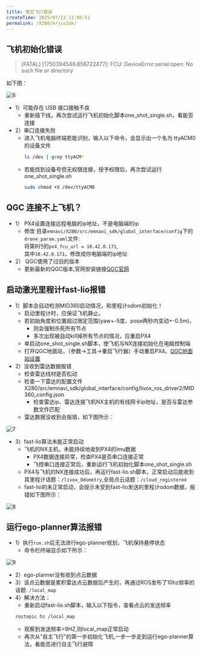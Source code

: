 ```yaml
---
title: 常见飞行错误
createTime: 2025/07/23 11:05:51
permalink: /X280/krjio3ak/
---
```

## 飞机初始化错误  
> [FATAL] [1750394549.856722477]: FCU: DeviceError:serial:open: No such file or directory

如下图：

![6](https://emnavi-doc-img.oss-cn-beijing.aliyuncs.com/emnavi_assets/X280/Flight_Guide/6.PNG)

- 1）可能存在 USB 接口接触不良
    - 重新插下线，再次尝试运行飞机初始化脚本one_shot_single.sh，看能否连接
- 2）串口连接失败
    - 进入飞机电脑终端若能识别，输入以下命令，会显示出一个名为 ttyACM0 的设备文件
        ```bash
        ls /dev | grep ttyACM*
        ```
    - 若能找到设备号但无权限连接，授予权限后，再次尝试运行one_shot_single.sh
        ```bash
        sudo chmod +X /dev/ttyACM0
        ```
##   QGC 连接不上飞机？
- 1） PX4设置连接远程电脑的ip地址，不是电脑端的ip
    - 修改 目录`emnavi/X280/src/emnavi_sdk/global_interface/config`下的`drone_param.yaml`文件:  
    将第8行的`px4_fcu_url = 10.42.0.171`,   
    其中`10.42.0.171`，修改成你电脑端的ip地址
- 2） QGC使用了过旧的版本
    - 更新最新的QGC版本,官网安装链接[QGC官网](https://docs.qgroundcontrol.com/Stable_V4.3/zh/qgc-user-guide/getting_started/download_and_install.html#ubuntu) 

## 启动激光里程计fast-lio报错
- 1）脚本会自动检测MID360启动情况，和里程计odom初始化！
    - 启动里程计时，应保证飞机静止。
    - 若初始角度和位置超过限定范围(yaw+-5度，pose两秒内变动+-0.5m)，
        - 则会强制杀死所有节点
        - 多次出现被自动kill掉所有节点的情况，应重启PX4
    - 单启动one_shot_single.sh脚本，使飞机与NX连接初始化在电脑控制端
    - 打开QGC地面站，（参数->工具->重启飞行器）手动重启PX4。[QGC地面站设置](https://emnavi.tech/droneKit/%E9%A3%9E%E6%9C%BA%E9%97%AE%E9%A2%98%E6%8E%92%E6%9F%A5/%E4%BD%BF%E7%94%A8QGC%E8%BF%9B%E8%A1%8C%E9%A3%9E%E8%A1%8C%E5%99%A8%E8%AE%BE%E7%BD%AE/#%E9%87%8D%E5%90%AF%E9%A3%9E%E8%A1%8C%E5%99%A8-%E4%BD%BF%E5%BE%97%E5%8F%82%E6%95%B0%E7%94%9F%E6%95%88)
- 2）没收到雷达数据报错 
    - 检查雷达线材是否松动
    - 检查一下雷达的配置文件X280/src/emnavi_sdk/global_interface/config/livox_ros_driver2/MID360_config.json
        - 检查雷达ip、雷达连接飞机NX主机的有线网卡ip地址，是否与雷达参数文件匹配
    - 雷达数据没收到会报错，如下图所示：

![7](https://emnavi-doc-img.oss-cn-beijing.aliyuncs.com/emnavi_assets/X280/Flight_Guide/7.PNG)
    

- 3）fast-lio算法未能正常启动
    - 飞机的NX主机，未能持续地收到PX4的imu数据
        - PX4数据连接异常，检查PX4是否串口连接正常
        - 飞控串口连接正常后，重新运行飞机初始化脚本one_shot_single.sh
    - PX4与飞机的NX连接成功后，再运行fast-lio.sh脚本，正常启动后能收到其里程计话题：`/livox_Odometry`,全局点云话题：`/cloud_registered`
    - fast-lio的未正常启动，会提示未受到fast-lio发送的里程计odom数据，报错如下图所示：

![8](https://emnavi-doc-img.oss-cn-beijing.aliyuncs.com/emnavi_assets/X280/Flight_Guide/8.PNG)

## 运行ego-planner算法报错
- 1）执行`run.sh`后无法进行ego-planner规划，飞机保持悬停状态
    - 命令栏终端显示如下所示：

![9](https://emnavi-doc-img.oss-cn-beijing.aliyuncs.com/emnavi_assets/X280/Flight_Guide/9.PNG)

- 2）ego-planner没有收到点云数据
- 3）该点云数据是累积雷达点云数据后产生的，再通过ROS发布了10hz频率的话题: `/local_map`
- 4）解决方法：
    - 重新启动fast-lio.sh脚本，输入以下指令，查看点云的发送频率
    ```bash
    rostopic hz /local_map
    ```
    - 观察到发送频率>9HZ,则local_map正常启动
    - 再次从“自主飞行”的第一步初始化飞机,一步一步走到运行ego-planner算法，看能否进行自主飞行避障
